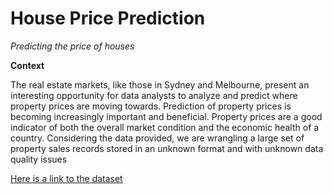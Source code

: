 # House Price Prediction #
*Predicting the price of houses*


**Context**

The real estate markets, like those in Sydney and Melbourne, present an interesting opportunity for data analysts to analyze and predict where property prices are moving towards. Prediction of property prices is becoming increasingly important and beneficial. Property prices are a good indicator of both the overall market condition and the economic health of a country. Considering the data provided, we are wrangling a large set of property sales records stored in an unknown format and with unknown data quality issues

[Here is a link to the dataset](https://www.kaggle.com/shree1992/housedata)
